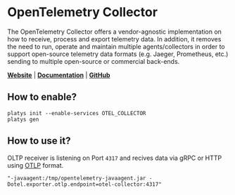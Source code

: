 # OpenTelemetry Collector

The OpenTelemetry Collector offers a vendor-agnostic implementation on how to receive, process and export telemetry data. In addition, it removes the need to run, operate and maintain multiple agents/collectors in order to support open-source telemetry data formats (e.g. Jaeger, Prometheus, etc.) sending to multiple open-source or commercial back-ends.

**[Website](https://opentelemetry.io/)** | **[Documentation](https://opentelemetry.io/docs/collector/)** | **[GitHub](https://github.com/open-telemetry/opentelemetry-collector)**

## How to enable?

```
platys init --enable-services OTEL_COLLECTOR
platys gen
```

## How to use it?

OLTP receiver is listening on Port `4317` and recives data via gRPC or HTTP using [OTLP](https://github.com/open-telemetry/opentelemetry-specification/blob/main/specification/protocol/otlp.md) format.

```
"-javaagent:/tmp/opentelemetry-javaagent.jar -Dotel.exporter.otlp.endpoint=otel-collector:4317"    
```

